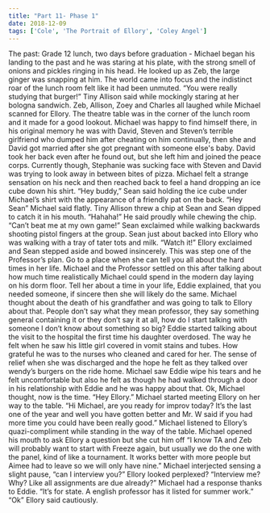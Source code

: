 ```yaml
---
title: "Part 11- Phase 1"
date: 2018-12-09
tags: ['Cole', 'The Portrait of Ellory', 'Coley Angel']
---
```


The past: Grade 12 lunch, two days before graduation - Michael began his landing to the past and he was staring at his plate, with the strong smell of onions and pickles ringing in his head. He looked up as Zeb, the large ginger was snapping at him. The world came into focus and the indistinct roar of the lunch room felt like it had been unmuted. “You were really studying that burger!” Tiny Allison said while mockingly staring at her bologna sandwich. Zeb, Allison, Zoey and Charles all laughed while Michael scanned for Ellory. The theatre table was in the corner of the lunch room and it made for a good lookout. Michael was happy to find himself there, in his original memory he was with David, Steven and Steven’s terrible girlfriend who dumped him after cheating on him continually, then she and David got married after she got pregnant with someone else's baby. David took her back even after he found out, but she left him and joined the peace corps. Currently though, Stephanie was sucking face with Steven and David was trying to look away in between bites of pizza. Michael felt a strange sensation on his neck and then reached back to feel a hand dropping an ice cube down his shirt. “Hey buddy,” Sean said holding the ice cube under Michael’s shirt with the appearance of a friendly pat on the back. “Hey Sean” Michael said flatly. Tiny Allison threw a chip at Sean and Sean dipped to catch it in his mouth. “Hahaha!” He said proudly while chewing the chip. “Can’t beat me at my own game!” Sean exclaimed while walking backwards shooting pistol fingers at the group. Sean just about backed into Ellory who was walking with a tray of tater tots and milk. “Watch it!” Ellory exclaimed and Sean stepped aside and bowed insincerely. This was step one of the Professor’s plan. Go to a place when she can tell you all about the hard times in her life. Michael and the Professor settled on this after talking about how much time realistically Michael could spend in the modern day laying on his dorm floor. Tell her about a time in your life, Eddie explained, that you needed someone, if sincere then she will likely do the same. Michael thought about the death of his grandfather and was going to talk to Ellory about that. People don’t say what they mean professor, they say something general containing it or they don’t say it at all, how do I start talking with someone I don’t know about something so big? Eddie started talking about the visit to the hospital the first time his daughter overdosed. The way he felt when he saw his little girl covered in vomit stains and tubes. How grateful he was to the nurses who cleaned and cared for her. The sense of relief when she was discharged and the hope he felt as they talked over wendy’s burgers on the ride home. Michael saw Eddie wipe his tears and he felt uncomfortable but also he felt as though he had walked through a door in his relationship with Eddie and he was happy about that. Ok, Michael thought, now is the time. “Hey Ellory.” Michael started meeting Ellory on her way to the table. “Hi Michael, are you ready for improv today? It’s the last one of the year and well you have gotten better and Mr. W said if you had more time you could have been really good.” Michael listened to Ellory’s quazi-compliment while standing in the way of the table. Michael opened his mouth to ask Ellory a question but she cut him off “I know TA and Zeb will probably want to start with Freeze again, but usually we do the one with the panel, kind of like a tournament. It works better with more people but Aimee had to leave so we will only have nine.” Michael interjected sensing a slight pause, “can I interview you?” Ellory looked perplexed? “Interview me? Why? Like all assignments are due already?” Michael had a response thanks to Eddie. “It’s for state. A english professor has it listed for summer work.” “Ok” Ellory said cautiously.
